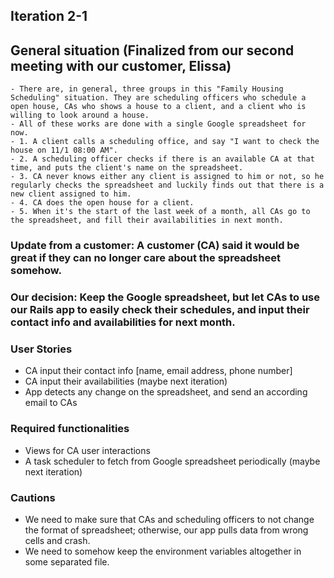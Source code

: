 ## Iteration 2-1

## General situation (Finalized from our second meeting with our customer, Elissa)
	- There are, in general, three groups in this "Family Housing Scheduling" situation. They are scheduling officers who schedule a open house, CAs who shows a house to a client, and a client who is willing to look around a house.
	- All of these works are done with a single Google spreadsheet for now.
	- 1. A client calls a scheduling office, and say "I want to check the house on 11/1 08:00 AM".
	- 2. A scheduling officer checks if there is an available CA at that time, and puts the client's name on the spreadsheet.
	- 3. CA never knows either any client is assigned to him or not, so he regularly checks the spreadsheet and luckily finds out that there is a new client assigned to him.
	- 4. CA does the open house for a client.
	- 5. When it's the start of the last week of a month, all CAs go to the spreadsheet, and fill their availabilities in next month.

### Update from a customer: A customer (CA) said it would be great if they can no longer care about the spreadsheet somehow.

### Our decision: Keep the Google spreadsheet, but let CAs to use our Rails app to easily check their  schedules, and input their contact info and availabilities for next month.

### User Stories
- CA input their contact info [name, email address, phone number]
- CA input their availabilities (maybe next iteration)
- App detects any change on the spreadsheet, and send an according email to CAs

### Required functionalities
- Views for CA user interactions
- A task scheduler to fetch from Google spreadsheet periodically (maybe next iteration) 

### Cautions
- We need to make sure that CAs and scheduling officers to not change the format of spreadsheet; otherwise, our app pulls data from wrong cells and crash.
- We need to somehow keep the environment variables altogether in some separated file. 